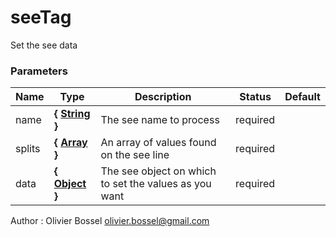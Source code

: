 # seeTag

Set the see data


### Parameters
Name  |  Type  |  Description  |  Status  |  Default
------------  |  ------------  |  ------------  |  ------------  |  ------------
name  |  **{ [String](https://developer.mozilla.org/fr/docs/Web/JavaScript/Reference/Objets_globaux/String) }**  |  The see name to process  |  required  |
splits  |  **{ [Array](https://developer.mozilla.org/fr/docs/Web/JavaScript/Reference/Objets_globaux/Array) }**  |  An array of values found on the see line  |  required  |
data  |  **{ [Object](https://developer.mozilla.org/fr/docs/Web/JavaScript/Reference/Objets_globaux/Object) }**  |  The see object on which to set the values as you want  |  required  |

Author : Olivier Bossel [olivier.bossel@gmail.com](mailto:olivier.bossel@gmail.com)